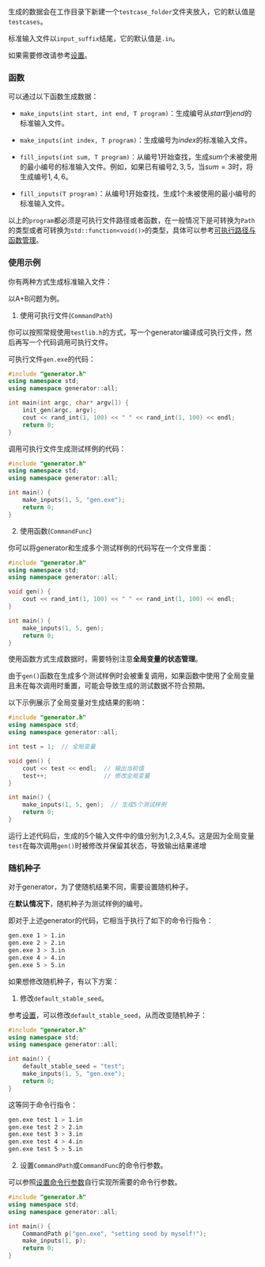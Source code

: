 生成的数据会在工作目录下新建一个`testcase_folder`文件夹放入，它的默认值是`testcases`。

标准输入文件以`input_suffix`结尾，它的默认值是`.in`。

如果需要修改请参考[设置](/user/setting/setting.md)。

### 函数

可以通过以下函数生成数据：

- `make_inputs(int start, int end, T program)`：生成编号从$start$到$end$的标准输入文件。

- `make_inputs(int index, T program)`：生成编号为$index$的标准输入文件。

- `fill_inputs(int sum, T program)`：从编号$1$开始查找，生成$sum$个未被使用的最小编号的标准输入文件。例如，如果已有编号$2,3,5$，当$sum=3$时，将生成编号$1,4,6$。

- `fill_inputs(T program)`：从编号$1$开始查找，生成$1$个未被使用的最小编号的标准输入文件。

以上的`program`都必须是可执行文件路径或者函数，在一般情况下是可转换为`Path`的类型或者可转换为`std::function<void()>`的类型，具体可以参考[可执行路径与函数管理](/user/io/command_path_func.md)。

### 使用示例

你有两种方式生成标准输入文件：

以A+B问题为例。

1. 使用可执行文件(`CommandPath`)

你可以按照常规使用`testlib.h`的方式，写一个generator编译成可执行文件，然后再写一个代码调用可执行文件。

可执行文件`gen.exe`的代码：

```cpp
#include "generator.h"
using namespace std;
using namespace generator::all;

int main(int argc, char* argv[]) {
    init_gen(argc, argv);
    cout << rand_int(1, 100) << " " << rand_int(1, 100) << endl;
    return 0;  
}
```

调用可执行文件生成测试样例的代码：

```cpp
#include "generator.h"
using namespace std;
using namespace generator::all;

int main() {
    make_inputs(1, 5, "gen.exe");
    return 0;  
}
```

2. 使用函数(`CommandFunc`)

你可以将generator和生成多个测试样例的代码写在一个文件里面：

```cpp
#include "generator.h"
using namespace std;
using namespace generator::all;

void gen() {
    cout << rand_int(1, 100) << " " << rand_int(1, 100) << endl;
}

int main() {
    make_inputs(1, 5, gen);
    return 0;  
}
```

使用函数方式生成数据时，需要特别注意**全局变量的状态管理**。

由于`gen()`函数在生成多个测试样例时会被重复调用，如果函数中使用了全局变量且未在每次调用时重置，可能会导致生成的测试数据不符合预期。

以下示例展示了全局变量对生成结果的影响：

```cpp
#include "generator.h"
using namespace std;
using namespace generator::all;

int test = 1;  // 全局变量

void gen() {
    cout << test << endl;  // 输出当前值
    test++;                // 修改全局变量
}

int main() {
    make_inputs(1, 5, gen);  // 生成5个测试样例
    return 0;  
}
```

运行上述代码后，生成的$5$个输入文件中的值分别为$1$,$2$,$3$,$4$,$5$。这是因为全局变量`test`在每次调用`gen()`时被修改并保留其状态，导致输出结果递增

### 随机种子

对于generator，为了使随机结果不同，需要设置随机种子。

在**默认情况下**，随机种子为测试样例的编号。

即对于上述generator的代码，它相当于执行了如下的命令行指令：

```bash
gen.exe 1 > 1.in
gen.exe 2 > 2.in
gen.exe 3 > 3.in
gen.exe 4 > 4.in
gen.exe 5 > 5.in
```

如果想修改随机种子，有以下方案：

1. 修改`default_stable_seed`。

参考[设置](/user/setting/setting.md)，可以修改`default_stable_seed`，从而改变随机种子：

```cpp
#include "generator.h"
using namespace std;
using namespace generator::all;

int main() {
    default_stable_seed = "test";
    make_inputs(1, 5, "gen.exe");
    return 0;  
}
```

这等同于命令行指令：

```bash
gen.exe test 1 > 1.in
gen.exe test 2 > 2.in
gen.exe test 3 > 3.in
gen.exe test 4 > 4.in
gen.exe test 5 > 5.in
```

2. 设置`CommandPath`或`CommandFunc`的命令行参数。

可以参照[设置命令行参数](/user/io/command_setting.md)自行实现所需要的命令行参数。

```cpp
#include "generator.h"
using namespace std;
using namespace generator::all;

int main() {
    CommandPath p("gen.exe", "setting seed by myself!");
    make_inputs(1, p);
    return 0;  
}
```
